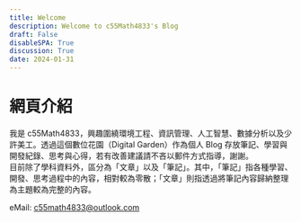 ```yaml
---
title: Welcome
description: Welcome to c55Math4833's Blog
draft: False
disableSPA: True
discussion: True
date: 2024-01-31
---
```


# 網頁介紹
我是 c55Math4833，興趣圍繞環境工程、資訊管理、人工智慧、數據分析以及少許美工。透過這個數位花園（Digital Garden）作為個人 Blog 存放筆記、學習與開發紀錄、思考與心得，若有改善建議請不吝以郵件方式指導，謝謝。  
目前除了學科資料外，區分為「文章」以及「筆記」。其中，「筆記」指各種學習、開發、思考過程中的內容，相對較為零散；「文章」則指透過將筆記內容歸納整理為主題較為完整的內容。

eMail: c55math4833@outlook.com

